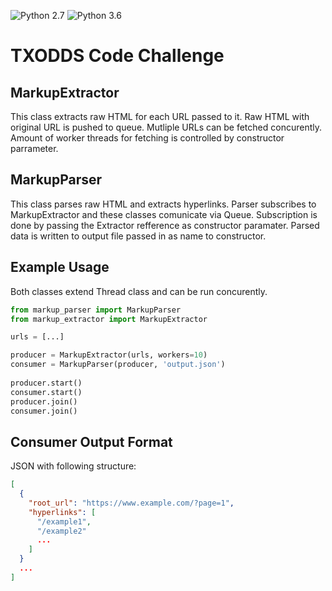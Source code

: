 ![Python 2.7](https://img.shields.io/badge/python-2.7-blue.svg)
![Python 3.6](https://img.shields.io/badge/python-3.6-blue.svg)
# TXODDS Code Challenge


  
## MarkupExtractor
  This class extracts raw HTML for each URL passed to it. Raw HTML with original URL is pushed to queue.
  Mutliple URLs can be fetched concurently. Amount of worker threads for fetching is controlled by constructor parrameter.


## MarkupParser
This class parses raw HTML and extracts hyperlinks. Parser subscribes to MarkupExtractor and these classes comunicate via Queue.
Subscription is done by passing the Extractor refference as constructor paramater. Parsed data is written to output file passed in as name to constructor.

## Example Usage
Both classes extend Thread class and can be run concurently. 

```python
from markup_parser import MarkupParser
from markup_extractor import MarkupExtractor

urls = [...]

producer = MarkupExtractor(urls, workers=10)
consumer = MarkupParser(producer, 'output.json')
  
producer.start()
consumer.start()
producer.join()
consumer.join()
```

## Consumer Output Format
JSON with following structure:
```json
[
  {
    "root_url": "https://www.example.com/?page=1",
    "hyperlinks": [
      "/example1",
      "/example2"
      ...
    ]
  }
  ...
]
